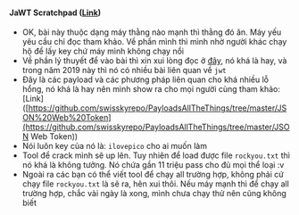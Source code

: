 #### JaWT Scratchpad ([Link](https://2019shell1.picoctf.com/problem/49726/))

-  OK, bài này thuộc dạng máy thằng nào mạnh thì thằng đó ăn. Máy yếu yêu cầu chỉ đọc tham khảo. Về phần mình thì mình nhờ người khác chạy hộ để lấy key chứ máy mình không chạy nổi 
- Về phần lý thuyết để vào bài thì xin xui lòng đọc ở [đây](https://jwt.io/), nó khá là hay, và trong năm 2019 này thì nó có nhiều bài liên quan về `jwt`
- Đây là các payload và các phương pháp liên quan cho khá nhiều lỗ hổng, nó khá là hay nên mình show ra cho mọi người cùng tham khảo: [Link]([https://github.com/swisskyrepo/PayloadsAllTheThings/tree/master/JSON%20Web%20Token](https://github.com/swisskyrepo/PayloadsAllTheThings/tree/master/JSON Web Token))
- Nói luôn key của nó là: `ilovepico` cho ai muốn làm
- Tool để crack mình sẽ up lên. Tuy nhiên để load được file `rockyou.txt` thì nó khá là không tưởng. Nó chứa gần 11 triệu pass cho đủ mọi thể loại :v
- Ngoài ra các bạn có thể viết tool để chạy all trường hợp, không phải cứ chạy file `rockyou.txt` là sẽ ra, hên xui thôi. Nếu máy mạnh thì để chạy all trường hợp, chắc vài ngày là xong, mình chưa chạy thử nên cũng không biết
